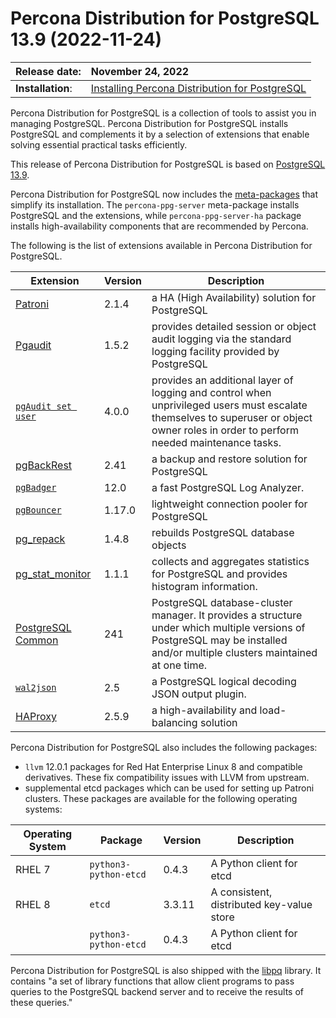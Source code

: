 # Percona Distribution for PostgreSQL 13.9 (2022-11-24)

| Release date:     | November 24, 2022      |
|:------------------|:----------------------|
| **Installation**: | [Installing Percona Distribution for PostgreSQL](installing.md) |


Percona Distribution for PostgreSQL is a collection of tools to assist you in managing PostgreSQL. Percona Distribution for PostgreSQL
installs PostgreSQL and complements it by a selection of extensions that
enable solving essential practical tasks efficiently.

This release of Percona Distribution for PostgreSQL is based on [PostgreSQL 13.9](https://www.postgresql.org/docs/13/release-13-9.html).

Percona Distribution for PostgreSQL now includes the [meta-packages](installing.md#package-contents) that simplify its installation. The `percona-ppg-server` meta-package installs PostgreSQL and the extensions, while `percona-ppg-server-ha` package installs high-availability components that are recommended by Percona.


The following is the list of extensions available in Percona Distribution for PostgreSQL.

| Extension           | Version        | Description                  |
| ------------------- | -------------- | ---------------------------- |
| [Patroni](https://patroni.readthedocs.io/en/latest/) | 2.1.4 | a HA (High Availability) solution for PostgreSQL |
| [Pgaudit](https://www.pgaudit.org/)             | 1.5.2   | provides detailed session or object audit logging via the standard logging facility provided by PostgreSQL                |
|[`pgAudit set user`](https://github.com/pgaudit/set_user)| 4.0.0|  provides an additional layer of logging and control when unprivileged users must escalate themselves to superuser or object owner roles in order to perform needed maintenance tasks.|
| [pgBackRest](https://pgbackrest.org/)           | 2.41    | a backup and restore solution for PostgreSQL       |
|[`pgBadger`](https://github.com/darold/pgbadger) | 12.0       | a fast PostgreSQL Log Analyzer.|
|[`pgBouncer`](https://www.pgbouncer.org/) | 1.17.0 | lightweight connection pooler for PostgreSQL|
| [pg_repack](https://github.com/reorg/pg_repack) | 1.4.8   | rebuilds PostgreSQL database objects           |
| [pg_stat_monitor](https://github.com/percona/pg_stat_monitor)| 1.1.1 | collects and aggregates statistics for PostgreSQL and provides histogram information.       |
| [PostgreSQL Common](https://salsa.debian.org/postgresql/postgresql-common)| 241 | PostgreSQL database-cluster manager. It provides a structure under which multiple versions of PostgreSQL may be installed and/or multiple clusters maintained at one time.|
|[`wal2json`](https://github.com/eulerto/wal2json) |2.5        | a PostgreSQL logical decoding JSON output plugin.|
|[HAProxy](http://www.haproxy.org/) | 2.5.9 | a high-availability and load-balancing solution |

Percona Distribution for PostgreSQL also includes the following packages:

- `llvm` 12.0.1 packages for Red Hat Enterprise Linux 8  and compatible derivatives. These fix compatibility issues with LLVM from upstream. 
- supplemental etcd packages which can be used for setting up Patroni clusters. These packages are available for the following operating systems:

|  Operating System   |Package               | Version | Description        |
| ------------------- | ---------------------| --------| -------------------|
| RHEL 7              |`python3-python-etcd` | 0.4.3   | A Python client for etcd     |
| RHEL 8              | `etcd`               | 3.3.11  | A consistent, distributed key-value store|
|                     | `python3-python-etcd`| 0.4.3   | A Python client for etcd     |


                                                      
Percona Distribution for PostgreSQL is also shipped with the [libpq](https://www.postgresql.org/docs/13/libpq.html) library. It contains "a set of
library functions that allow client programs to pass queries to the PostgreSQL
backend server and to receive the results of these queries." 
